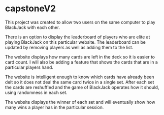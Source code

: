 # capstoneV2


This project was created to allow two users on the same computer to play BlackJack with each other.

There is an option to display the leaderboard of players who are elite at playing BlackJack on this particular website. 
The leaderboard can be updated by removing players as well as adding them to the list.

The website displays how many cards are left in the deck so it is easier to card count. I will also be adding a feature that shows the cards
that are in a particular players hand.

The website is intelligent enough to know which cards have already been delt so it does not deal the same card twice in a single set. 
After each set the cards are reshuffled and the game of BlackJack operates how it should, using randomness in each set.

The website displays the winner of each set and will eventually show how many wins a player has in the particular session.
